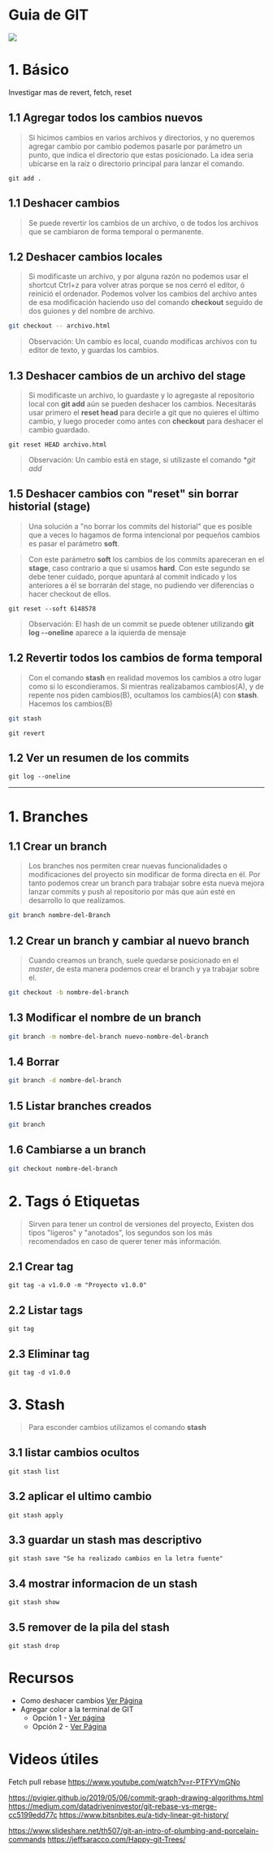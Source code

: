 # Guia de GIT

<img src=/images/programming-software.jpg>

# 1. Básico

Investigar mas de
revert, fetch, reset

## 1.1 Agregar todos los cambios nuevos
> Si hicimos cambios en varios archivos y directorios, y no queremos agregar cambio por cambio
> podemos pasarle por parámetro un punto, que indica el directorio que estas posicionado.
> La idea seria ubicarse en la raíz o directorio principal para lanzar el comando.
```
git add . 
```
## 1.1 Deshacer cambios
>Se puede revertir los cambios de un archivo, o de todos los archivos que se cambiaron
>de forma temporal o permanente.

## 1.2 Deshacer cambios locales
>Si modificaste un archivo, y por alguna razón no podemos usar el shortcut Ctrl+z
>para volver atras porque se nos cerró el editor, ó reinició el ordenador.
>Podemos volver los cambios del archivo antes de esa modificación
>haciendo uso del comando **checkout** seguido de dos guiones y del nombre de archivo.
```bash
git checkout -- archivo.html
```
>Observación: Un cambio es local, cuando modificas archivos con tu editor de texto, y guardas los cambios.

## 1.3 Deshacer cambios de un archivo del stage
>Si modificaste un archivo, lo guardaste y lo agregaste al repositorio local con **git add**
>aún se pueden deshacer los cambios. Necesitarás usar primero el **reset head** para decirle
>a git que no quieres el último cambio, y luego proceder como antes con **checkout** para deshacer
>el cambio guardado.
```
git reset HEAD archivo.html
```
>Observación: Un cambio está en stage, si utilizaste el comando **git add*

## 1.5 Deshacer cambios con "reset" sin borrar historial (stage)
>Una solución a "no borrar los commits del historial" que es posible que a veces
>lo hagamos de forma intencional por pequeños cambios es pasar el parámetro **soft**.

>Con este parámetro **soft** los cambios de los commits apareceran en el **stage**,
>caso contrario a que si usamos **hard**. Con este segundo se debe tener cuidado,
>porque apuntará al commit indicado y los anteriores a él se borrarán del stage,
no pudiendo ver diferencias o hacer checkout de ellos.
```
git reset --soft 6148578
```
>Observación: El hash de un commit se puede obtener utilizando **git log --oneline** aparece
>a la iquierda de mensaje

## 1.2 Revertir todos los cambios de forma temporal
>Con el comando **stash** en realidad movemos los cambios a otro lugar como si lo escondieramos.
>Si mientras realizabamos cambios(A), y de repente nos piden cambios(B), ocultamos los cambios(A)
>con **stash**. Hacemos los cambios(B)
```bash
git stash
```

```
git revert
```

## 1.2 Ver un resumen de los commits
```
git log --oneline
```
- - - 

# 1. Branches

## 1.1 Crear un branch
> Los branches nos permiten crear nuevas funcionalidades o modificaciones del proyecto
> sin modificar de forma directa en él. Por tanto podemos crear un branch para trabajar
> sobre esta nueva mejora lanzar commits y push al repositorio por más que aún esté en
> desarrollo lo que realizamos.
```bash
git branch nombre-del-Branch
```

## 1.2 Crear un branch y cambiar al nuevo branch
> Cuando creamos un branch, suele quedarse posicionado en el *master*, de esta manera
> podemos crear el branch y ya trabajar sobre el.
```bash
git checkout -b nombre-del-branch
```

## 1.3 Modificar el nombre de un branch
```bash
git branch -m nombre-del-branch nuevo-nombre-del-branch
```


## 1.4 Borrar
```bash
git branch -d nombre-del-branch
```

## 1.5 Listar branches creados
> 
```bash
git branch
```

## 1.6 Cambiarse a un branch
>
```bash
git checkout nombre-del-branch
```

# 2. Tags ó Etiquetas
> Sirven para tener un control de versiones del proyecto,
> Existen dos tipos "ligeros" y "anotados", los segundos son los más recomendados
> en caso de querer tener más información.

## 2.1 Crear tag
```
git tag -a v1.0.0 -m "Proyecto v1.0.0"
```

## 2.2 Listar tags
```
git tag
```

## 2.3 Eliminar tag
```
git tag -d v1.0.0
```

# 3. Stash
> Para esconder cambios utilizamos el comando **stash**

## 3.1 listar cambios ocultos
```
git stash list
```

## 3.2 aplicar el ultimo cambio
```
git stash apply
```

## 3.3 guardar un stash mas descriptivo
```
git stash save "Se ha realizado cambios en la letra fuente"
```

## 3.4 mostrar informacion de un stash
```
git stash show
```

## 3.5 remover de la pila del stash
```
git stash drop
```

# Recursos
- Como deshacer cambios [Ver Página](https://dev.to/neshaz/when-to-use-git-reset-git-revert--git-checkout-18je)
- Agregar color a la terminal de GIT
    - Opción 1 - [Ver página](https://nathanhoad.net/how-to-colours-in-git/)
    - Opción 2 - [Ver Página](https://www.leaseweb.com/labs/2013/08/git-tip-beautiful-colored-and-readable-output/)

# Videos útiles
Fetch pull rebase
https://www.youtube.com/watch?v=r-PTFYVmGNo

https://pvigier.github.io/2019/05/06/commit-graph-drawing-algorithms.html
https://medium.com/datadriveninvestor/git-rebase-vs-merge-cc5199edd77c
https://www.bitsnbites.eu/a-tidy-linear-git-history/

https://www.slideshare.net/th507/git-an-intro-of-plumbing-and-porcelain-commands
https://jeffsaracco.com/Happy-git-Trees/